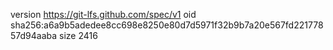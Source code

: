 version https://git-lfs.github.com/spec/v1
oid sha256:a6a9b5adedee8cc698e8250e80d7d5971f32b9b7a20e567fd22177857d94aaba
size 2416
